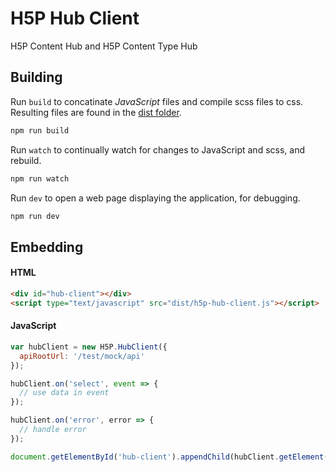 # H5P Hub Client
H5P Content Hub and H5P Content Type Hub

## Building

Run `build` to concatinate *JavaScript* files and compile scss files to css. Resulting files are found in the [dist folder](dist).

```bash
npm run build
```

Run `watch` to continually watch for changes to JavaScript and scss, and rebuild.

```bash
npm run watch
```

Run `dev` to open a web page displaying the application, for debugging.

```bash
npm run dev
```

## Embedding

#### HTML

```html
<div id="hub-client"></div>
<script type="text/javascript" src="dist/h5p-hub-client.js"></script>
```

#### JavaScript

```javascript
var hubClient = new H5P.HubClient({
  apiRootUrl: '/test/mock/api'
});

hubClient.on('select', event => {
  // use data in event
});

hubClient.on('error', error => {
  // handle error
});

document.getElementById('hub-client').appendChild(hubClient.getElement());

```
